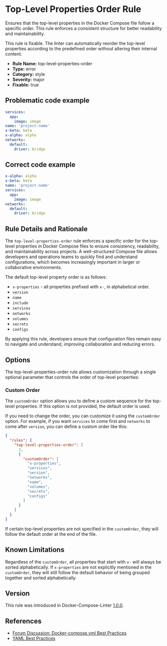 # Top-Level Properties Order Rule

Ensures that the top-level properties in the Docker Compose file follow a specific order. This rule enforces a
consistent structure for better readability and maintainability.

This rule is fixable. The linter can automatically reorder the top-level properties according to the predefined order
without altering their internal content.

- **Rule Name:** top-level-properties-order
- **Type:** error
- **Category:** style
- **Severity:** major
- **Fixable:** true

## Problematic code example

```yaml
services:
  app:
    image: image
name: 'project-name'
x-beta: beta
x-alpha: alpha
networks:
  default:
    driver: bridge
```

## Correct code example

```yaml
x-alpha: alpha
x-beta: beta
name: 'project-name'
services:
  app:
    image: image
networks:
  default:
    driver: bridge
```

## Rule Details and Rationale

The `top-level-properties-order` rule enforces a specific order for the top-level properties in Docker Compose files to
ensure consistency, readability, and maintainability across projects. A well-structured Compose file allows developers
and operations teams to quickly find and understand configurations, which becomes increasingly important in larger or
collaborative environments.

The default top-level property order is as follows:

- `x-properties` - all properties prefixed with `x-`, in alphabetical order.
- `version`
- `name`
- `include`
- `services`
- `networks`
- `volumes`
- `secrets`
- `configs`

By applying this rule, developers ensure that configuration files remain easy to navigate and understand, improving
collaboration and reducing errors.

## Options

The top-level-properties-order rule allows customization through a single optional parameter that controls the order of
top-level properties:

### Custom Order

The `customOrder` option allows you to define a custom sequence for the top-level properties. If this option is not
provided, the default order is used.

If you need to change the order, you can customize it using the `customOrder` option. For example, if you want
`services` to come first and `networks` to come after `version`, you can define a custom order like this:

```json
{
  "rules": {
    "top-level-properties-order": [
      2,
      {
        "customOrder": [
          "x-properties",
          "services",
          "version",
          "networks",
          "name",
          "volumes",
          "secrets",
          "configs"
        ]
      }
    ]
  }
}
```

If certain top-level properties are not specified in the `customOrder`, they will follow the default order at the end of
the file.

## Known Limitations

Regardless of the `customOrder`, all properties that start with `x-` will always be sorted alphabetically. If
`x-properties` are not explicitly mentioned in the `customOrder`, they will still follow the default behavior of being
grouped together and sorted alphabetically.

## Version

This rule was introduced in Docker-Compose-Linter [1.0.0](https://github.com/zavoloklom/docker-compose-linter/releases).

## References

- [Forum Discussion: Docker-compose.yml Best Practices](https://forums.docker.com/t/docker-compose-yml-best-practices/28995)
- [YAML Best Practices](https://www.yaml.info/learn/bestpractices.html)
